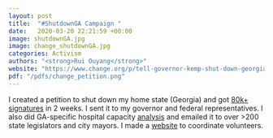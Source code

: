 ```yaml
---
layout: post
title:  "#ShutdownGA Campaign "
date:   2020-03-20 22:21:59 +00:00
image: shutdownGA.jpg
image: change_shutdownGA.jpg
categories: Activism 
authors: "<strong>Rui Ouyang</strong>"
website: "https://www.change.org/p/tell-governor-kemp-shut-down-georgia-today-save-lives-shutdownga"
pdf: "/pdfs/change_petition.png"
---
```


I created a petition to shut down my home state (Georgia) and got [80k+ signatures](/pdfs/shutdown_petition_signatures_28Mar.pdf) in 2 weeks. I sent it to my governor and federal representatives. I also did GA-specific hospital capacity [analysis](/pdfs/shutdown_email.pdf) and emailed it to over >200 state legislators and city mayors. I made a [website](https://sites.google.com/view/shutdownga/) to coordinate volunteers. 
